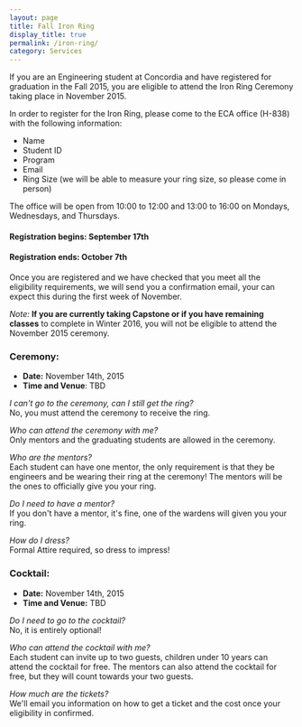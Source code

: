 ```yaml
---
layout: page
title: Fall Iron Ring
display_title: true
permalink: /iron-ring/
category: Services
---
```


If you are an Engineering student at Concordia and have registered for graduation in the Fall 2015, 
you are eligible to attend the Iron Ring Ceremony taking place in November 2015.

In order to register for the Iron Ring, please come to the ECA office (H-838) with the following information:

 - Name
 - Student ID
 - Program
 - Email
 - Ring Size (we will be able to measure your ring size, so please come in person)
 
The office will be open from 10:00 to 12:00 and 13:00 to 16:00 on Mondays, Wednesdays, and Thursdays.


#### Registration begins: September 17th

#### Registration ends: October 7th


Once you are registered and we have checked that you meet all the eligibility requirements, 
we will send you a confirmation email, your can expect this during the first week of November.

*Note:* __If you are currently taking Capstone or if you have remaining classes__ to complete in Winter 2016, you will not be eligible to attend the November 2015 ceremony.

### Ceremony:

 - __Date:__ November 14th, 2015
 - __Time and Venue__: TBD

*I can't go to the ceremony, can I still get the ring?*  
No, you must attend the ceremony to receive the ring.

*Who can attend the ceremony with me?*  
Only mentors and the graduating students are allowed in the ceremony.

*Who are the mentors?*  
Each student can have one mentor, the only requirement is that they be engineers and be wearing their ring at the ceremony! 
The mentors will be the ones to officially give you your ring.

*Do I need to have a mentor?*  
If you don't have a mentor, it's fine, one of the wardens will given you your ring.

*How do I dress?*  
Formal Attire required, so dress to impress!

### Cocktail:

 - __Date:__ November 14th, 2015
 - __Time and Venue:__ TBD

*Do I need to go to the cocktail?*  
No, it is entirely optional!

*Who can attend the cocktail with me?*  
Each student can invite up to two guests, children under 10 years can attend the cocktail for free. 
The mentors can also attend the cocktail for free, but they will count towards your two guests.

*How much are the tickets?*  
We'll email you information on how to get a ticket and the cost once your eligibility in confirmed.

